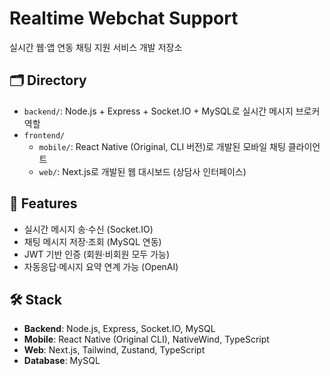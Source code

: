 # Realtime Webchat Support

실시간 웹·앱 연동 채팅 지원 서비스 개발 저장소

## 🗂️ Directory
- `backend/`: Node.js + Express + Socket.IO + MySQL로 실시간 메시지 브로커 역할
- `frontend/`
  - `mobile/`: React Native (Original, CLI 버전)로 개발된 모바일 채팅 클라이언트
  - `web/`: Next.js로 개발된 웹 대시보드 (상담사 인터페이스)

## 🚀 Features
- 실시간 메시지 송·수신 (Socket.IO)
- 채팅 메시지 저장·조회 (MySQL 연동)
- JWT 기반 인증 (회원·비회원 모두 가능)
- 자동응답·메시지 요약 연계 가능 (OpenAI)

## 🛠️ Stack
- **Backend**: Node.js, Express, Socket.IO, MySQL
- **Mobile**: React Native (Original CLI), NativeWind, TypeScript
- **Web**: Next.js, Tailwind, Zustand, TypeScript
- **Database**: MySQL
